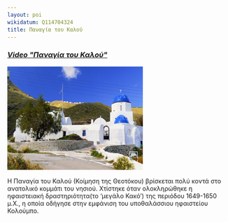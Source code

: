 ```yaml
---
layout: poi
wikidatum: Q114704324
title: Παναγία του Καλού
---
```

### ***[Video "Παναγία του Καλού"](https://youtu.be/BMrak4TUChI)***

![kalou](../assets/img/kalou.png)

Η Παναγία του Καλού (Κοίμηση της Θεοτόκου) βρίσκεται πολύ κοντά στο ανατολικό κομμάτι του νησιού. Χτίστηκε όταν ολοκληρώθηκε η ηφαιστειακή δραστηριότητα(το ‘μεγάλο Κακό’) της περιόδου 1649-1650 μ.Χ., η οποία οδήγησε στην εμφάνιση του υποθαλάσσιου ηφαιστείου Κολούμπο.  
